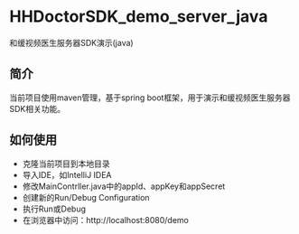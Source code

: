 # HHDoctorSDK_demo_server_java
和缓视频医生服务器SDK演示(java)

## 简介
当前项目使用maven管理，基于spring boot框架，用于演示和缓视频医生服务器SDK相关功能。

## 如何使用
* 克隆当前项目到本地目录
* 导入IDE，如IntelliJ IDEA
* 修改MainContrller.java中的appId、appKey和appSecret
* 创建新的Run/Debug Configuration
* 执行Run或Debug
* 在浏览器中访问：http://localhost:8080/demo
